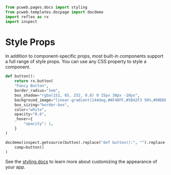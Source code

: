 ```python exec
from pcweb.pages.docs import styling
from pcweb.templates.docpage import docdemo
import reflex as rx
import inspect
```

# Style Props

In addition to component-specific props, most built-in components support a full range of style props. You can use any CSS property to style a component.

```python exec
def button():
    return rx.button(
    "Fancy Button",
    border_radius="1em",
    box_shadow="rgba(151, 65, 252, 0.8) 0 15px 30px -10px",
    background_image="linear-gradient(144deg,#AF40FF,#5B42F3 50%,#00DDEB)",
    box_sizing="border-box",
    color="white",
    opacity="0.6",
    _hover={
        "opacity": 1,
    }
)
```

```python eval
docdemo(inspect.getsource(button).replace("def button():", "").replace("return", ""),
    comp=button()
)
```

See the [styling docs]({styling.overview.path}) to learn more about customizing the appearance of your app.
